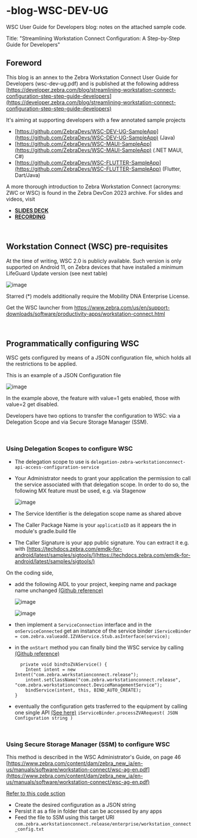 <br>  

# -blog-WSC-DEV-UG
WSC User Guide for Developers blog: notes on the attached sample code.


Title: "Streamlining Workstation Connect Configuration: A Step-by-Step Guide for Developers"

## Foreword
This blog is an annex to the Zebra Workstation Connect User Guide for Developers (wsc-dev-ug.pdf) and is published at the following address [https://developer.zebra.com/blog/streamlining-workstation-connect-configuration-step-step-guide-developers](https://developer.zebra.com/blog/streamlining-workstation-connect-configuration-step-step-guide-developers)
 
It's aiming at supporting developers with a few annotated sample projects
- [https://github.com/ZebraDevs/WSC-DEV-UG-SampleApp](https://github.com/ZebraDevs/WSC-DEV-UG-SampleApp) (Java)
- [https://github.com/ZebraDevs/WSC-MAUI-SampleApp](https://github.com/ZebraDevs/WSC-MAUI-SampleApp) (.NET MAUI, C#)
- [https://github.com/ZebraDevs/WSC-FLUTTER-SampleApp](https://github.com/ZebraDevs/WSC-FLUTTER-SampleApp) (Flutter, Dart/Java)

A more thorough introduction to Zebra Workstation Connect (acronyms: ZWC or WSC) is found in the Zebra DevCon 2023 archive. For slides and videos, visit

- [**SLIDES DECK**](https://www.zebra.com/content/dam/zebra_dam/en/presentation/customer-facing/zebra-devcon2023-presentation-customer-facing-workstation-connect-nicola-de-zolt-en-us.pdf)
- [**RECORDING**](https://www.zebra.com/content/dam/zebra_dam/en/video/web-production/zebra-devcon2023-video-website-emc-power-pos-and-workstations-with-workstation-connect-nicola-de-zolt-en-us.mp4)
 
<br>

## Workstation Connect (WSC) pre-requisites

At the time of writing, WSC 2.0 is publicly available. Such version is only supported on Android 11, on Zebra devices that have installed a minimum LifeGuard Update version (see next table)

![image](https://github.com/NDZL/-blog-WSC-DEV-UG/assets/11386676/b133ebfe-b6fe-42b2-8503-6caa66e54d1e)

Starred (*) models additionally require the Mobility DNA Enterprise License.

Get the WSC launcher from [https://www.zebra.com/us/en/support-downloads/software/productivity-apps/workstation-connect.html ](https://www.zebra.com/us/en/support-downloads/software/productivity-apps/workstation-connect.html)

<br> 

## Programmatically configuring WSC

WSC gets configured by means of a JSON configuration file, which holds all the restrictions to be applied.

This is an example of a JSON Configuration file

![image](https://github.com/NDZL/-blog-WSC-DEV-UG/assets/11386676/c12db127-00d6-480a-a943-5e962868d4d3)

In the example above, the feature with value=1 gets enabled, those with value=2 get disabled.

Developers have two options to transfer the configuration to WSC: via a Delegation Scope and via Secure Storage Manager (SSM).

<br> 

   ### Using Delegation Scopes to configure WSC

- The delegation scope to use is ```delegation-zebra-workstationconnect-api-access-configuration-service```
- Your Administrator needs to grant your application the permission to call the service associated with that delegation scope. In order to do so, the following MX feature must be used, e.g. via Stagenow

    ![image](https://github.com/NDZL/-blog-WSC-DEV-UG/assets/11386676/b8ec45c2-c4a8-427f-b837-05d83178c3c8)

- The Service Identifier is the delegation scope name as shared above
- The Caller Package Name is your ```applicatioID``` as it appears the in module's gradle.build file
- The Caller Signature is your app public signature. You can extract it e.g. with [https://techdocs.zebra.com/emdk-for-android/latest/samples/sigtools/](https://techdocs.zebra.com/emdk-for-android/latest/samples/sigtools/)


On the coding side, 
- add the following AIDL to your project, keeping name and package name unchanged [(Github reference)](https://github.com/ZebraDevs/WSC-DEV-UG-SampleApp/blob/b307fcecfdc33f7beac68ff04cc5ee2a12bd1f97/app/src/main/aidl/com/zebra/valueadd/IZVAService.aidl#L8)

    ![image](https://github.com/NDZL/-blog-WSC-DEV-UG/assets/11386676/1210232c-48f6-44c7-8d9b-33dbda7e50a1)

    ![image](https://github.com/NDZL/-blog-WSC-DEV-UG/assets/11386676/6d5bbec9-6c4a-4f2e-8bc4-7b6be025e5af)

- then implement a ```ServiceConnection``` interface and in the ```onServiceConnected``` get an instance of the service binder ```iServiceBinder = com.zebra.valueadd.IZVAService.Stub.asInterface(service);```
- in the ```onStart``` method you can finally bind the WSC service by calling [(Github reference)](https://github.com/ZebraDevs/WSC-DEV-UG-SampleApp/blob/b307fcecfdc33f7beac68ff04cc5ee2a12bd1f97/app/src/main/java/com/zebra/wsc_exerciser/HDLauncherActivity.java#L156)

    ```
      private void bindtoZVAService() {
        Intent intent = new Intent("com.zebra.workstationconnect.release");
        intent.setClassName("com.zebra.workstationconnect.release", "com.zebra.workstationconnect.DeviceManagementService");
        bindService(intent, this, BIND_AUTO_CREATE);
    }
  ```
- eventually the configuration gets trasferred to the equipment by calling one single API [(See here)](https://github.com/ZebraDevs/WSC-DEV-UG-SampleApp/blob/b307fcecfdc33f7beac68ff04cc5ee2a12bd1f97/app/src/main/java/com/zebra/wsc_exerciser/HDLauncherActivity.java#L113)
    `iServiceBinder.processZVARequest( JSON Configuration string ) `

<br> 

### Using Secure Storage Manager (SSM) to configure WSC

This method is described in the WSC Administrator's Guide, on page 46 [https://www.zebra.com/content/dam/zebra_new_ia/en-us/manuals/software/workstation-connect/wsc-ag-en.pdf](https://www.zebra.com/content/dam/zebra_new_ia/en-us/manuals/software/workstation-connect/wsc-ag-en.pdf)

[Refer to this code sction](https://github.com/ZebraDevs/WSC-DEV-UG-SampleApp/blob/b307fcecfdc33f7beac68ff04cc5ee2a12bd1f97/app/src/main/java/com/zebra/wsc_exerciser/HDLauncherActivity.java#L188)
- Create the desired configuration as a JSON string
- Persist it as a file in folder that can be accessed by any apps
- Feed the file to SSM using this target URI
    `com.zebra.workstationconnect.release/enterprise/workstation_connect_config.txt`




  







